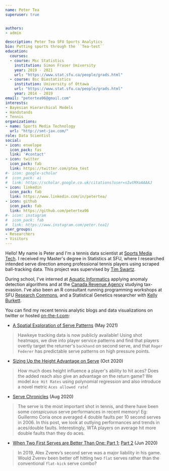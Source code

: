 ```yaml
---
name: Peter Tea
superuser: true


authors:
- admin

description: Peter Tea SFU Sports Analytics
bio: Putting sports through the ``Tea-test``
education:
  courses:
  - course: Msc Statistics
    institution: Simon Fraser University
    year: 2019 - 2021
    url: "https://www.stat.sfu.ca/people/grads.html"
  - course: Bsc Biostatistics
    institution: University of Ottawa
    url: "https://www.stat.sfu.ca/people/grads.html"
    year: 2014 - 2019
email: "petertea96@gmail.com"
interests:
- Bayesian Hierarchical Models
- Handstands
- Tennis
organizations:
- name: Sports Media Technology
  url: "http://smt-jax.com/"
role: Data Scientist
social:
- icon: envelope
  icon_pack: fas
  link: '#contact'
- icon: twitter
  icon_pack: fab
  link: https://twitter.com/ptea_test
#- icon: google-scholar
#  icon_pack: ai
#  link: https://scholar.google.co.uk/citations?user=sIwtMXoAAAAJ
- icon: linkedin
  icon_pack: fab
  link: https://www.linkedin.com/in/petertea/
- icon: github
  icon_pack: fab
  link: https://github.com/petertea96
#- icon: instagram
#  icon_pack: fab
#  link: https://www.instagram.com/peter.tea1/
user_groups:
- Researchers
- Visitors
---
```


Hello! My name is Peter and I'm a tennis data scientist at [Sports Media Tech](http://smt-jax.com/). I received my Master's degree in Statistics at SFU, where I researched intended serve direction among professional tennis players using scraped ball-tracking data. This project was supervised by [Tim Swartz](http://people.stat.sfu.ca/~tim/). 

During school, I've interned at [Aquatic Informatics](https://aquaticinformatics.com/) applying anomaly detection algorithms and at the [Canada Revenue Agency](https://www.canada.ca/en/revenue-agency.html) studying tax-evasion. I've also been an R consultant running programming workshops at SFU [Research Commons](https://www.lib.sfu.ca/about/branches-depts/rc), and a Statistical Genetics researcher with [Kelly Burkett](https://mysite.science.uottawa.ca/kburkett/).


You can find my recent tennis analytic blogs and data visualizations on twitter or hosted [on-the-t.com](http://on-the-t.com/):


* [A Spatial Exploration of Serve Patterns](http://on-the-t.com/2021/05/02/Spatial-Exploration-Serves/) (May 2021)

> Hawkeye tracking data is now publicly available! Using shot heatmaps, we dive into player service patterns and find that players overtly target the returner's `backhand` on second serve, and that `Roger Federer` has predictable serve patterns on high pressure points.

* [Sizing Up the Height Advantage on Serve](http://on-the-t.com/2020/10/25/sizing-up-height-advantage/) (Oct 2020)

> How much does height influence a player's ability to hit aces? Does the added reach also give an advantage on the return game? We model `Ace Hit Rates` using polynomial regression and also introduce a novel metric `Aces allowed rate`!

* [Serve Chronicles](http://on-the-t.com/2020/08/10/serve-chronicles/) (Aug 2020)

> The serve is the most important shot in tennis, and there have been some *conspicuous* serve performances in recent memory! Eg: Guillermo Coria once averaged 4 double faults per 10 second serves in 2006. In this post, we look at outlying performances and trends in aces/double faults. Interestingly, WTA players on average hit more double faults than they do aces.

* [When Two First Serves are Better Than One: Part 1](http://on-the-t.com/2020/06/17/when-two-first-serves-1/); [Part 2](http://on-the-t.com/2020/06/27/when-two-first-serves-2/) (Jun 2020)

> In 2019, Alex Zverev’s second serve was a major liability in his game. Would Zverev been better off hitting two `flat` serves rather than the conventional `flat-kick` serve combo? 


